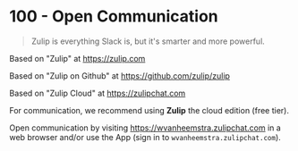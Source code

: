 # 100 - Open Communication

> Zulip is everything Slack is, but it's smarter and more powerful.

Based on "Zulip" at https://zulip.com

Based on "Zulip on Github" at https://github.com/zulip/zulip

Based on "Zulip Cloud" at https://zulipchat.com

For communication, we recommend using **Zulip** the cloud edition (free tier).

Open communication by visiting https://wvanheemstra.zulipchat.com in a web browser and/or use the App (sign in to ```wvanheemstra.zulipchat.com```).
